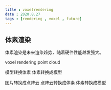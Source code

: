 ```yaml
---
title : voxelrendering
date : 2020.8.27
tags : [rendering , voxel , future]
---
```


## 体素渲染
体素渲染是未来渲染趋势，随着硬件性能越发强大。

voxel rendering 
point cloud

模型转换体素
体素转换成模型

图片转换成点阵云
点阵云转换成体素
体素转换成模型

